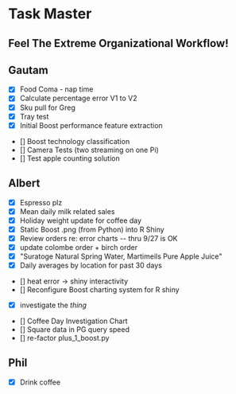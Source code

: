 
# Task Master
## Feel The Extreme Organizational Workflow!

## Gautam
- [x] Food Coma - nap time
- [x] Calculate percentage error V1 to V2
- [x] Sku pull for Greg
- [x] Tray test
- [x] Initial Boost performance feature extraction
- [] Boost technology classification
- [] Camera Tests (two streaming on one Pi)
- [] Test apple counting solution

## Albert
- [x] Espresso plz
- [x] Mean daily milk related sales
- [x] Holiday weight update for coffee day
- [x] Static Boost .png (from Python) into R Shiny
- [x] Review orders re: error charts -- thru 9/27 is OK
- [x] update colombe order + birch order
- [x] "Suratoge Natural Spring Water, Martimeils Pure Apple Juice"
- [x] Daily averages by location for past 30 days
- [] heat error -> shiny interactivity
- [] Reconfigure Boost charting system for R shiny
- [x] investigate the *thing*
- [] Coffee Day Investigation Chart
- [] Square data in PG query speed
- [] re-factor plus_1_boost.py

## Phil
- [x] Drink coffee

